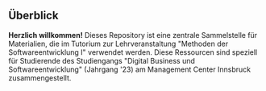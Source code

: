 ## Überblick

**Herzlich willkommen!** 
Dieses Repository ist eine zentrale Sammelstelle für Materialien, die im Tutorium zur Lehrveranstaltung "Methoden der Softwareentwicklung I" verwendet werden. 
Diese Ressourcen sind speziell für Studierende des Studiengangs "Digital Business und Softwareentwicklung" (Jahrgang '23) am Management Center Innsbruck zusammengestellt.
